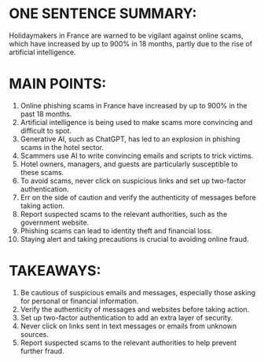 # ONE SENTENCE SUMMARY:
Holidaymakers in France are warned to be vigilant against online scams, which have increased by up to 900% in 18 months, partly due to the rise of artificial intelligence.

# MAIN POINTS:

1. Online phishing scams in France have increased by up to 900% in the past 18 months.
2. Artificial intelligence is being used to make scams more convincing and difficult to spot.
3. Generative AI, such as ChatGPT, has led to an explosion in phishing scams in the hotel sector.
4. Scammers use AI to write convincing emails and scripts to trick victims.
5. Hotel owners, managers, and guests are particularly susceptible to these scams.
6. To avoid scams, never click on suspicious links and set up two-factor authentication.
7. Err on the side of caution and verify the authenticity of messages before taking action.
8. Report suspected scams to the relevant authorities, such as the government website.
9. Phishing scams can lead to identity theft and financial loss.
10. Staying alert and taking precautions is crucial to avoiding online fraud.

# TAKEAWAYS:

1. Be cautious of suspicious emails and messages, especially those asking for personal or financial information.
2. Verify the authenticity of messages and websites before taking action.
3. Set up two-factor authentication to add an extra layer of security.
4. Never click on links sent in text messages or emails from unknown sources.
5. Report suspected scams to the relevant authorities to help prevent further fraud.
